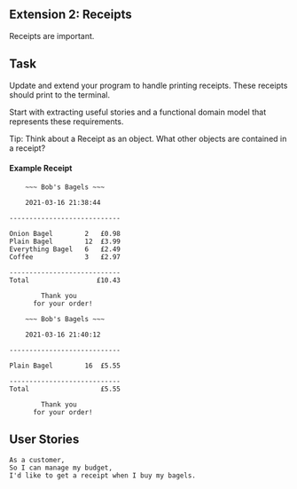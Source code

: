 ## Extension 2: Receipts

Receipts are important.

## Task

Update and extend your program to handle printing receipts. These receipts should print to the terminal.

Start with extracting useful stories and a functional domain model that represents these requirements.

Tip: Think about a Receipt as an object. What other objects are contained in a receipt?

#### Example Receipt
```
    ~~~ Bob's Bagels ~~~

    2021-03-16 21:38:44

----------------------------

Onion Bagel        2   £0.98
Plain Bagel        12  £3.99
Everything Bagel   6   £2.49
Coffee             3   £2.97

----------------------------
Total                 £10.43

        Thank you
      for your order!
```

```
    ~~~ Bob's Bagels ~~~

    2021-03-16 21:40:12

----------------------------

Plain Bagel        16  £5.55

----------------------------
Total                  £5.55

        Thank you
      for your order!
```

## User Stories

```
As a customer,
So I can manage my budget,
I'd like to get a receipt when I buy my bagels.
```